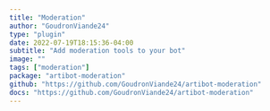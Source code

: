 ```yaml
---
title: "Moderation"
author: "GoudronViande24"
type: "plugin"
date: 2022-07-19T18:15:36-04:00
subtitle: "Add moderation tools to your bot"
image: ""
tags: ["moderation"]
package: "artibot-moderation"
github: "https://github.com/GoudronViande24/artibot-moderation"
docs: "https://github.com/GoudronViande24/artibot-moderation"
---
```


